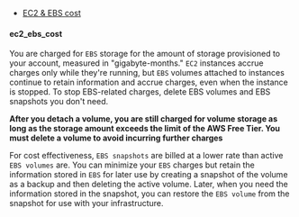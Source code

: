 
* [EC2 & EBS cost](#ec2_ebs_cost)


#### ec2_ebs_cost 
  You are charged for `EBS` storage for the amount of storage provisioned to your account, measured in "gigabyte-months."
  `EC2` instances accrue charges only while they're running, but `EBS` volumes attached to instances continue to retain information and 
  accrue charges, even when the instance is stopped. To stop EBS-related charges, delete EBS volumes and EBS snapshots you don't need.
  
  **After you detach a volume, you are still charged for volume storage as long as the storage amount exceeds the limit of the AWS Free     Tier. You must delete a volume to avoid incurring further charges**
  
  For cost effectiveness, `EBS snapshots` are billed at a lower rate than active `EBS volumes` are. You can minimize your `EBS` charges but retain the information stored in `EBS` for later use by creating a snapshot of the volume as a backup and then deleting the active volume. Later, when you need the information stored in the snapshot, you can restore the `EBS volume` from the snapshot for use with your infrastructure.
